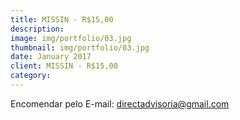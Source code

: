 ```yaml
---
title: MISSIN - R$15,00
description: 
image: img/portfolio/03.jpg
thumbnail: img/portfolio/03.jpg
date: January 2017
client: MISSIN - R$15,00
category: 
---
```

Encomendar pelo E-mail: directadvisoria@gmail.com